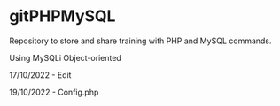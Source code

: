 # gitPHPMySQL
 Repository to store and share training with PHP and MySQL commands.

Using MySQLi Object-oriented

17/10/2022 - Edit

19/10/2022 - Config.php
